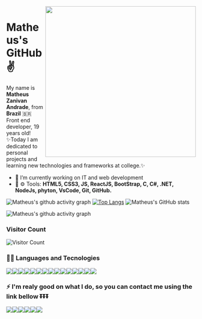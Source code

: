 <img src="https://acegif.com/wp-content/uploads/cat-typing-2.gif" min-width="400px" max-width="400px" width="400px" align="right" >

# Matheus's GitHub :v:
<p align="left"> 
  My name is <strong>Matheus Zanivan Andrade</strong>, from <strong>Brazil</strong> 🇧🇷<br>
  Front end developer, 19 years old!<br>
  ✨Today I am dedicated to personal projects and learning new technologies and frameworks at college.✨
</p>


- 🔭 I’m currently working on IT and web development
- 💼 ⚙ Tools: <strong>HTML5, CSS3, JS, ReactJS, BootStrap, C, C#, .NET, NodeJs, phyton, VsCode, Git, GitHub.</strong> 

![Matheus's github activity graph](https://github-profile-trophy.vercel.app/?username=MatheusZanivan&theme=juicyfresh&no-bg=true&no-frame=true&column=4&%22)
[![Top Langs](https://github-readme-stats.vercel.app/api/top-langs/?username=MatheusZanivan&langs_count=8&theme=tokyonight&layout=compact)](https://github.com/MatheusZanivan/github-readme-stats)
![Matheus's GitHub stats](https://github-readme-stats.vercel.app/api?username=MatheusZanivan&show_icons=true&theme=tokyonight)
<!--[![MatheusZanivan's wakatime stats](https://github-readme-stats.vercel.app/api/wakatime?username=willianrod)](https://github.com/anuraghazra/github-readme-stats)-->






![Matheus's github activity graph](https://activity-graph.herokuapp.com/graph?username=MatheusZanivan&theme=react-dark)

<!--<img src="https://github-readme-streak-stats.herokuapp.com?user=MatheusZanivan&theme=tokyonight&hide_border=true&background=FFFFFF00" style="width:100%;">-->
### Visitor Count
![Visitor Count](https://profile-counter.glitch.me/MatheusZanivan/count.svg)

### 👩‍💻 Languages and Tecnologies 
<img src="https://img.shields.io/badge/Python-FFD43B?style=for-the-badge&logo=python&logoColor=darkgreen"><img src="https://img.shields.io/badge/HTML5-E34F26?style=for-the-badge&logo=html5&logoColor=white"><img src="https://img.shields.io/badge/CSS3-1572B6?style=for-the-badge&logo=css3&logoColor=white"><img src="https://img.shields.io/badge/JavaScript-323330?style=for-the-badge&logo=javascript&logoColor=F7DF1E"><img src="https://img.shields.io/badge/C-00599C?style=for-the-badge&logo=c&logoColor=white"><img src="https://img.shields.io/badge/C%23-239120?style=for-the-badge&logo=c-sharp&logoColor=white"><img src="https://img.shields.io/badge/MySQL-00000F?style=for-the-badge&logo=mysql&logoColor=white"><img src="https://img.shields.io/badge/React-20232A?style=for-the-badge&logo=react&logoColor=61DAFB"><img src="https://img.shields.io/badge/Node.js-339933?style=for-the-badge&logo=nodedotjs&logoColor=white"><img src="https://img.shields.io/badge/.NET-512BD4?style=for-the-badge&logo=dotnet&logoColor=white"><img src="https://img.shields.io/badge/Microsoft-666666?style=for-the-badge&logo=microsoft&logoColor=white"><img src="https://img.shields.io/badge/Git-F05032?style=for-the-badge&logo=git&logoColor=white"><img src="https://img.shields.io/badge/Google_chrome-4285F4?style=for-the-badge&logo=Google-chrome&logoColor=white"><img src="https://img.shields.io/badge/Visual_Studio_Code-0078D4?style=for-the-badge&logo=visual%20studio%20code&logoColor=white"><img src="https://img.shields.io/badge/Visual_Studio-5C2D91?style=for-the-badge&logo=visual%20studio&logoColor=white">


 ### ⚡ I'm realy good on what I do, so you can contact me using the link bellow ⏬⏬⏬<br>
 <a href="https://www.linkedin.com/in/matheuszanivan/" target="_blank" alt="Linkedin" ><img src="https://img.shields.io/badge/LinkedIn-0077B5?style=for-the-badge&logo=linkedin&logoColor=white:https://www.linkedin.com/in/matheuszanivan/" /></a><a href="https://api.whatsapp.com/send?phone=5511933553767" target="_blank" alt="WhatsApp"><img src="https://img.shields.io/badge/WhatsApp-25D366?style=for-the-badge&logo=whatsapp&logoColor=white=https://api.whatsapp.com/send?phone=5511933553767"></a><a href="https://twitter.com/zanivan_matheus" alt="twitter"><img src="https://img.shields.io/badge/Twitter-1DA1F2?style=for-the-badge&logo=twitter&logoColor=white"></a><a href="https://www.instagram.com/zanivanfurioso/" alt="instagram"><img src="https://img.shields.io/badge/Instagram-E4405F?style=for-the-badge&logo=instagram&logoColor=white"></a><a href="mailto:zanivanandrade@gmail.com"><img src="https://img.shields.io/badge/Gmail-D14836?style=for-the-badge&logo=gmail&logoColor=white"></a><a href="https://steamcommunity.com/id/zanivan/"><img src="https://img.shields.io/badge/Steam-000000?style=for-the-badge&logo=steam&logoColor=white"></a>
